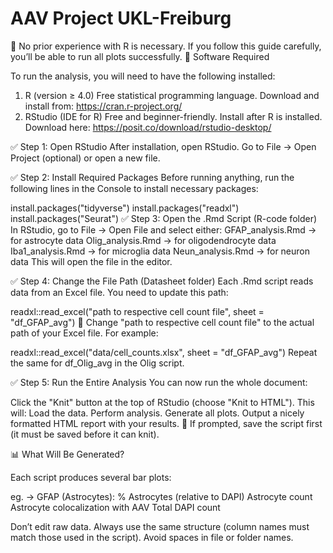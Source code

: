 # AAV Project UKL-Freiburg

🧠 No prior experience with R is necessary. If you follow this guide carefully, you’ll be able to run all plots successfully.
🔧 Software Required

To run the analysis, you will need to have the following installed:

1. R (version ≥ 4.0)
Free statistical programming language.
Download and install from: https://cran.r-project.org/
2. RStudio (IDE for R)
Free and beginner-friendly.
Install after R is installed.
Download here: https://posit.co/download/rstudio-desktop/



✅ Step 1: Open RStudio
After installation, open RStudio.
Go to File → Open Project (optional) or open a new file.

✅ Step 2: Install Required Packages
Before running anything, run the following lines in the Console to install necessary packages:

install.packages("tidyverse")
install.packages("readxl")
install.packages("Seurat")
✅ Step 3: Open the .Rmd Script (R-code folder)
In RStudio, go to File → Open File and select either:
GFAP_analysis.Rmd → for astrocyte data
Olig_analysis.Rmd → for oligodendrocyte data
Iba1_analysis.Rmd → for microglia data
Neun_analysis.Rmd → for neuron data
This will open the file in the editor.

✅ Step 4: Change the File Path (Datasheet folder)
Each .Rmd script reads data from an Excel file. You need to update this path:

readxl::read_excel("path to respective cell count file", sheet = "df_GFAP_avg")
🔁 Change "path to respective cell count file" to the actual path of your Excel file. For example:

readxl::read_excel("data/cell_counts.xlsx", sheet = "df_GFAP_avg")
Repeat the same for df_Olig_avg in the Olig script.

✅ Step 5: Run the Entire Analysis
You can now run the whole document:

Click the "Knit" button at the top of RStudio (choose "Knit to HTML").
This will:
Load the data.
Perform analysis.
Generate all plots.
Output a nicely formatted HTML report with your results.
📝 If prompted, save the script first (it must be saved before it can knit).

📊 What Will Be Generated?

Each script produces several bar plots:

eg. -> GFAP (Astrocytes):
% Astrocytes (relative to DAPI)
Astrocyte count
Astrocyte colocalization with AAV
Total DAPI count


Don’t edit raw data. Always use the same structure (column names must match those used in the script).
Avoid spaces in file or folder names.


